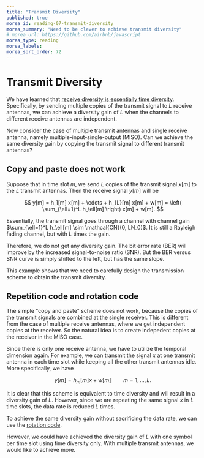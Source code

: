 ```yaml
---
title: "Transmit Diversity"
published: true
morea_id: reading-07-transmit-diversity
morea_summary: "Need to be clever to achieve transmit diversity"
# morea_url: https://github.com/airbnb/javascript
morea_type: reading
morea_labels:
morea_sort_order: 72
---
```


# Transmit Diversity

We have learned that [receive diversity is essentially time diversity](reading-07-receive-diversity.html). Specifically, by sending multiple copies of the transmit signal to $L$ receive antennas, we can achieve a diversity gain of $L$ when the channels to different receive antennas are independent. 

Now consider the case of multiple transmit antennas and single receive antenna, namely multiple-input-single-output (MISO). Can we achieve the same diversity gain by copying the transmit signal to different transmit antennas?

## Copy and paste does not work

Suppose that in time slot $m$, we send $L$ copies of the transmit signal $x[m]$ to the $L$ transmit antennas. Then the receive signal $y[m]$ will be

$$
y[m] = h_1[m] x[m] + \cdots + h_{L}[m] x[m] + w[m] = \left( \sum_{\ell=1}^L h_\ell[m] \right) x[m] + w[m].
$$

Essentially, the transmit signal goes through a channel with channel gain $\sum_{\ell=1}^L h_\ell[m] \sim \mathcal{CN}(0, LN_0)$. It is still a Rayleigh fading channel, but with $L$ times the gain.

Therefore, we do not get any diversity gain. The bit error rate (BER) will improve by the increased signal-to-noise ratio (SNR). But the BER versus SNR curve is simply shifted to the left, but has the same slope.

This example shows that we need to carefully design the transmission scheme to obtain the transmit diversity.

## Repetition code and rotation code

The simple "copy and paste" scheme does not work, because the copies of the transmit signals are combined at the single receiver. This is different from the case of multiple receive antennas, where we get independent copies at the receiver. So the natural idea is to create indepedent copies at the receiver in the MISO case.

Since there is only one receive antenna, we have to utilize the temporal dimension again. For example, we can transmit the signal $x$ at one transmit antenna in each time slot while keeping all the other transmit antennas idle. More specifically, we have

$$
y[m] = h_m[m] x + w[m] \qquad m=1,\ldots,L.
$$

It is clear that this scheme is equivalent to time diversity and will result in a diversity gain of $L$. However, since we are repeating the same signal $x$ in $L$ time slots, the data rate is reduced $L$ times.

To achieve the same diversity gain without sacrificing the data rate, we can use the [rotation code](../06-time-diversity/reading-06-beyond-repetition-coding.html).

However, we could have achieved the diversity gain of $L$ with one symbol per time slot using time diversity only. With multiple transmit antennas, we would like to achieve more.
